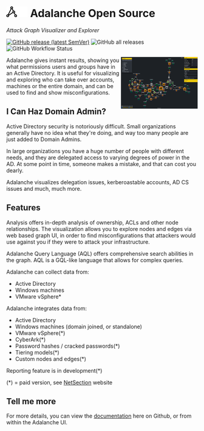 # <img class="only-light" src="modules/frontend/html/icons/adalanche-logo-black.svg#gh-light-mode-only" height="28px"><img class="only-dark" src="modules/frontend/html/icons/adalanche-logo.svg#gh-dark-mode-only" height="28px"> Adalanche Open Source

*Attack Graph Visualizer and Explorer*

[![GitHub release (latest SemVer)](https://img.shields.io/github/v/release/lkarlslund/Adalanche)](https://github.com/lkarlslund/Adalanche/releases/latest) ![GitHub all releases](https://img.shields.io/github/downloads/lkarlslund/Adalanche/total) ![GitHub Workflow Status](https://img.shields.io/github/actions/workflow/status/lkarlslund/Adalanche/prerelease.yml?branch=master)

<img align="right" src="modules/frontend/html/docs/images/goad-graph.png" width="40%" alt="Sample Adalanche Graph using the GOAD lab">
Adalanche gives instant results, showing you what permissions users and groups have in an Active Directory. It is useful for visualizing and exploring who can take over accounts, machines or the entire domain, and can be used to find and show misconfigurations.

## I Can Haz Domain Admin?

Active Directory security is notoriously difficult. Small organizations generally have no idea what they're doing, and way too many people are just added to Domain Admins. 

In large organizations you have a huge number of people with different needs, and they are delegated access to varying degrees of power in the AD. At some point in time, someone makes a mistake, and that can cost you dearly.

Adalanche visualizes delegation issues, kerberoastable accounts, AD CS issues and much, much more.

## Features

Analysis offers in-depth analysis of ownership, ACLs and other node relationships.
The visualization allows you to explore nodes and edges via web based graph UI, in order to find misconfigurations that attackers would use against you if they were to attack your infrastructure.

Adalanche Query Language (AQL) offers comprehensive search abilities in the graph. AQL is a GQL-like language that allows for complex queries.

Adalanche can collect data from: 
  - Active Directory
  - Windows machines
  - VMware vSphere*

Adalanche integrates data from:
  - Active Directory
  - Windows machines (domain joined, or standalone)
  - VMware vSphere(*)
  - CyberArk(*)
  - Password hashes / cracked passwords(*)
  - Tiering models(*)
  - Custom nodes and edges(*)

Reporting feature is in development(*)

(*) = paid version, see [NetSection](https://www.netsection.com) website

## Tell me more

For more details, you can view the [documentation](modules/frontend/html/docs/index.md) here on Github, or from within the Adalanche UI.
